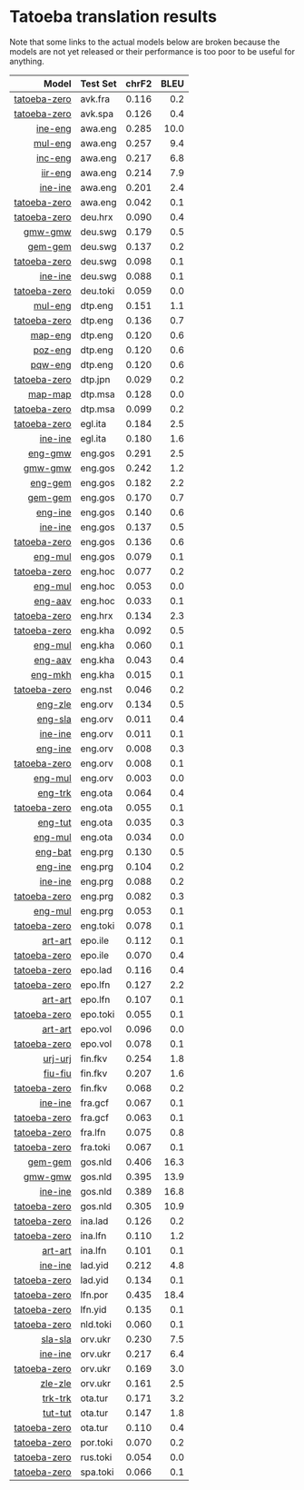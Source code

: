 # Tatoeba translation results

Note that some links to the actual models below are broken
because the models are not yet released or their performance is too poor
to be useful for anything.

| Model                 | Test Set   | chrF2      | BLEU     |
|----------------------:|------------|-----------:|---------:|
| [tatoeba-zero](../models/tatoeba-zero) | avk.fra | 0.116 | 0.2 |
| [tatoeba-zero](../models/tatoeba-zero) | avk.spa | 0.126 | 0.4 |
| [ine-eng](../models/ine-eng) | awa.eng | 0.285 | 10.0 |
| [mul-eng](../models/mul-eng) | awa.eng | 0.257 | 9.4 |
| [inc-eng](../models/inc-eng) | awa.eng | 0.217 | 6.8 |
| [iir-eng](../models/iir-eng) | awa.eng | 0.214 | 7.9 |
| [ine-ine](../models/ine-ine) | awa.eng | 0.201 | 2.4 |
| [tatoeba-zero](../models/tatoeba-zero) | awa.eng | 0.042 | 0.1 |
| [tatoeba-zero](../models/tatoeba-zero) | deu.hrx | 0.090 | 0.4 |
| [gmw-gmw](../models/gmw-gmw) | deu.swg | 0.179 | 0.5 |
| [gem-gem](../models/gem-gem) | deu.swg | 0.137 | 0.2 |
| [tatoeba-zero](../models/tatoeba-zero) | deu.swg | 0.098 | 0.1 |
| [ine-ine](../models/ine-ine) | deu.swg | 0.088 | 0.1 |
| [tatoeba-zero](../models/tatoeba-zero) | deu.toki | 0.059 | 0.0 |
| [mul-eng](../models/mul-eng) | dtp.eng | 0.151 | 1.1 |
| [tatoeba-zero](../models/tatoeba-zero) | dtp.eng | 0.136 | 0.7 |
| [map-eng](../models/map-eng) | dtp.eng | 0.120 | 0.6 |
| [poz-eng](../models/poz-eng) | dtp.eng | 0.120 | 0.6 |
| [pqw-eng](../models/pqw-eng) | dtp.eng | 0.120 | 0.6 |
| [tatoeba-zero](../models/tatoeba-zero) | dtp.jpn | 0.029 | 0.2 |
| [map-map](../models/map-map) | dtp.msa | 0.128 | 0.0 |
| [tatoeba-zero](../models/tatoeba-zero) | dtp.msa | 0.099 | 0.2 |
| [tatoeba-zero](../models/tatoeba-zero) | egl.ita | 0.184 | 2.5 |
| [ine-ine](../models/ine-ine) | egl.ita | 0.180 | 1.6 |
| [eng-gmw](../models/eng-gmw) | eng.gos | 0.291 | 2.5 |
| [gmw-gmw](../models/gmw-gmw) | eng.gos | 0.242 | 1.2 |
| [eng-gem](../models/eng-gem) | eng.gos | 0.182 | 2.2 |
| [gem-gem](../models/gem-gem) | eng.gos | 0.170 | 0.7 |
| [eng-ine](../models/eng-ine) | eng.gos | 0.140 | 0.6 |
| [ine-ine](../models/ine-ine) | eng.gos | 0.137 | 0.5 |
| [tatoeba-zero](../models/tatoeba-zero) | eng.gos | 0.136 | 0.6 |
| [eng-mul](../models/eng-mul) | eng.gos | 0.079 | 0.1 |
| [tatoeba-zero](../models/tatoeba-zero) | eng.hoc | 0.077 | 0.2 |
| [eng-mul](../models/eng-mul) | eng.hoc | 0.053 | 0.0 |
| [eng-aav](../models/eng-aav) | eng.hoc | 0.033 | 0.1 |
| [tatoeba-zero](../models/tatoeba-zero) | eng.hrx | 0.134 | 2.3 |
| [tatoeba-zero](../models/tatoeba-zero) | eng.kha | 0.092 | 0.5 |
| [eng-mul](../models/eng-mul) | eng.kha | 0.060 | 0.1 |
| [eng-aav](../models/eng-aav) | eng.kha | 0.043 | 0.4 |
| [eng-mkh](../models/eng-mkh) | eng.kha | 0.015 | 0.1 |
| [tatoeba-zero](../models/tatoeba-zero) | eng.nst | 0.046 | 0.2 |
| [eng-zle](../models/eng-zle) | eng.orv | 0.134 | 0.5 |
| [eng-sla](../models/eng-sla) | eng.orv | 0.011 | 0.4 |
| [ine-ine](../models/ine-ine) | eng.orv | 0.011 | 0.1 |
| [eng-ine](../models/eng-ine) | eng.orv | 0.008 | 0.3 |
| [tatoeba-zero](../models/tatoeba-zero) | eng.orv | 0.008 | 0.1 |
| [eng-mul](../models/eng-mul) | eng.orv | 0.003 | 0.0 |
| [eng-trk](../models/eng-trk) | eng.ota | 0.064 | 0.4 |
| [tatoeba-zero](../models/tatoeba-zero) | eng.ota | 0.055 | 0.1 |
| [eng-tut](../models/eng-tut) | eng.ota | 0.035 | 0.3 |
| [eng-mul](../models/eng-mul) | eng.ota | 0.034 | 0.0 |
| [eng-bat](../models/eng-bat) | eng.prg | 0.130 | 0.5 |
| [eng-ine](../models/eng-ine) | eng.prg | 0.104 | 0.2 |
| [ine-ine](../models/ine-ine) | eng.prg | 0.088 | 0.2 |
| [tatoeba-zero](../models/tatoeba-zero) | eng.prg | 0.082 | 0.3 |
| [eng-mul](../models/eng-mul) | eng.prg | 0.053 | 0.1 |
| [tatoeba-zero](../models/tatoeba-zero) | eng.toki | 0.078 | 0.1 |
| [art-art](../models/art-art) | epo.ile | 0.112 | 0.1 |
| [tatoeba-zero](../models/tatoeba-zero) | epo.ile | 0.070 | 0.4 |
| [tatoeba-zero](../models/tatoeba-zero) | epo.lad | 0.116 | 0.4 |
| [tatoeba-zero](../models/tatoeba-zero) | epo.lfn | 0.127 | 2.2 |
| [art-art](../models/art-art) | epo.lfn | 0.107 | 0.1 |
| [tatoeba-zero](../models/tatoeba-zero) | epo.toki | 0.055 | 0.1 |
| [art-art](../models/art-art) | epo.vol | 0.096 | 0.0 |
| [tatoeba-zero](../models/tatoeba-zero) | epo.vol | 0.078 | 0.1 |
| [urj-urj](../models/urj-urj) | fin.fkv | 0.254 | 1.8 |
| [fiu-fiu](../models/fiu-fiu) | fin.fkv | 0.207 | 1.6 |
| [tatoeba-zero](../models/tatoeba-zero) | fin.fkv | 0.068 | 0.2 |
| [ine-ine](../models/ine-ine) | fra.gcf | 0.067 | 0.1 |
| [tatoeba-zero](../models/tatoeba-zero) | fra.gcf | 0.063 | 0.1 |
| [tatoeba-zero](../models/tatoeba-zero) | fra.lfn | 0.075 | 0.8 |
| [tatoeba-zero](../models/tatoeba-zero) | fra.toki | 0.067 | 0.1 |
| [gem-gem](../models/gem-gem) | gos.nld | 0.406 | 16.3 |
| [gmw-gmw](../models/gmw-gmw) | gos.nld | 0.395 | 13.9 |
| [ine-ine](../models/ine-ine) | gos.nld | 0.389 | 16.8 |
| [tatoeba-zero](../models/tatoeba-zero) | gos.nld | 0.305 | 10.9 |
| [tatoeba-zero](../models/tatoeba-zero) | ina.lad | 0.126 | 0.2 |
| [tatoeba-zero](../models/tatoeba-zero) | ina.lfn | 0.110 | 1.2 |
| [art-art](../models/art-art) | ina.lfn | 0.101 | 0.1 |
| [ine-ine](../models/ine-ine) | lad.yid | 0.212 | 4.8 |
| [tatoeba-zero](../models/tatoeba-zero) | lad.yid | 0.134 | 0.1 |
| [tatoeba-zero](../models/tatoeba-zero) | lfn.por | 0.435 | 18.4 |
| [tatoeba-zero](../models/tatoeba-zero) | lfn.yid | 0.135 | 0.1 |
| [tatoeba-zero](../models/tatoeba-zero) | nld.toki | 0.060 | 0.1 |
| [sla-sla](../models/sla-sla) | orv.ukr | 0.230 | 7.5 |
| [ine-ine](../models/ine-ine) | orv.ukr | 0.217 | 6.4 |
| [tatoeba-zero](../models/tatoeba-zero) | orv.ukr | 0.169 | 3.0 |
| [zle-zle](../models/zle-zle) | orv.ukr | 0.161 | 2.5 |
| [trk-trk](../models/trk-trk) | ota.tur | 0.171 | 3.2 |
| [tut-tut](../models/tut-tut) | ota.tur | 0.147 | 1.8 |
| [tatoeba-zero](../models/tatoeba-zero) | ota.tur | 0.110 | 0.4 |
| [tatoeba-zero](../models/tatoeba-zero) | por.toki | 0.070 | 0.2 |
| [tatoeba-zero](../models/tatoeba-zero) | rus.toki | 0.054 | 0.0 |
| [tatoeba-zero](../models/tatoeba-zero) | spa.toki | 0.066 | 0.1 |
